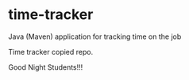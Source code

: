 # time-tracker
Java (Maven) application for tracking time on the job

Time tracker copied repo.

Good Night Students!!!
